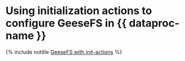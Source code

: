 # Using initialization actions to configure GeeseFS in {{ dataproc-name }}

{% include notitle [GeeseFS with init-actions](../../_tutorials/dataplatform/data-proc-init-actions-geesefs.md) %}
